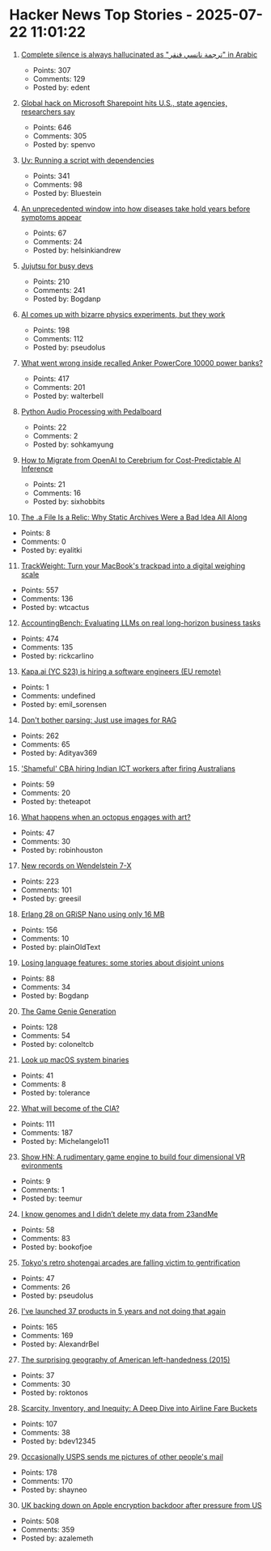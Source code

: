 # Hacker News Top Stories - 2025-07-22 11:01:22

1. [Complete silence is always hallucinated as "ترجمة نانسي قنقر" in Arabic](https://github.com/openai/whisper/discussions/2608)
   - Points: 307
   - Comments: 129
   - Posted by: edent

2. [Global hack on Microsoft Sharepoint hits U.S., state agencies, researchers say](https://www.washingtonpost.com/technology/2025/07/20/microsoft-sharepoint-hack/)
   - Points: 646
   - Comments: 305
   - Posted by: spenvo

3. [Uv: Running a script with dependencies](https://docs.astral.sh/uv/guides/scripts/#running-a-script-with-dependencies)
   - Points: 341
   - Comments: 98
   - Posted by: Bluestein

4. [An unprecedented window into how diseases take hold years before symptoms appear](https://www.bloomberg.com/news/articles/2025-07-18/what-scientists-learned-scanning-the-bodies-of-100-000-brits)
   - Points: 67
   - Comments: 24
   - Posted by: helsinkiandrew

5. [Jujutsu for busy devs](https://maddie.wtf/posts/2025-07-21-jujutsu-for-busy-devs)
   - Points: 210
   - Comments: 241
   - Posted by: Bogdanp

6. [AI comes up with bizarre physics experiments, but they work](https://www.quantamagazine.org/ai-comes-up-with-bizarre-physics-experiments-but-they-work-20250721/)
   - Points: 198
   - Comments: 112
   - Posted by: pseudolus

7. [What went wrong inside recalled Anker PowerCore 10000 power banks?](https://www.lumafield.com/article/what-went-wrong-inside-these-recalled-power-banks)
   - Points: 417
   - Comments: 201
   - Posted by: walterbell

8. [Python Audio Processing with Pedalboard](https://lwn.net/Articles/1027814/)
   - Points: 22
   - Comments: 2
   - Posted by: sohkamyung

9. [How to Migrate from OpenAI to Cerebrium for Cost-Predictable AI Inference](https://ritza.co/articles/migrate-from-openai-to-cerebrium-with-vllm-for-predictable-inference/)
   - Points: 21
   - Comments: 16
   - Posted by: sixhobbits

10. [The .a File Is a Relic: Why Static Archives Were a Bad Idea All Along](https://medium.com/@eyal.itkin/the-a-file-is-a-relic-why-static-archives-were-a-bad-idea-all-along-8cd1cf6310c5)
   - Points: 8
   - Comments: 0
   - Posted by: eyalitki

11. [TrackWeight: Turn your MacBook's trackpad into a digital weighing scale](https://github.com/KrishKrosh/TrackWeight)
   - Points: 557
   - Comments: 136
   - Posted by: wtcactus

12. [AccountingBench: Evaluating LLMs on real long-horizon business tasks](https://accounting.penrose.com/)
   - Points: 474
   - Comments: 135
   - Posted by: rickcarlino

13. [Kapa.ai (YC S23) is hiring a software engineers (EU remote)](https://www.ycombinator.com/companies/kapa-ai/jobs/JPE2ofG-software-engineer-full-stack)
   - Points: 1
   - Comments: undefined
   - Posted by: emil_sorensen

14. [Don't bother parsing: Just use images for RAG](https://www.morphik.ai/blog/stop-parsing-docs)
   - Points: 262
   - Comments: 65
   - Posted by: Adityav369

15. ['Shameful' CBA hiring Indian ICT workers after firing Australians](https://ia.acs.org.au/article/2025/-shameful--cba-hiring-indian-ict-workers-after-firing-australian.html)
   - Points: 59
   - Comments: 20
   - Posted by: theteapot

16. [What happens when an octopus engages with art?](https://www.cnn.com/2025/07/17/style/what-happens-when-an-octopus-engages-with-art)
   - Points: 47
   - Comments: 30
   - Posted by: robinhouston

17. [New records on Wendelstein 7-X](https://www.iter.org/node/20687/new-records-wendelstein-7-x)
   - Points: 223
   - Comments: 101
   - Posted by: greesil

18. [Erlang 28 on GRiSP Nano using only 16 MB](https://www.grisp.org/blog/posts/2025-06-11-grisp-nano-codebeam-sto)
   - Points: 156
   - Comments: 10
   - Posted by: plainOldText

19. [Losing language features: some stories about disjoint unions](https://graydon2.dreamwidth.org/318788.html)
   - Points: 88
   - Comments: 34
   - Posted by: Bogdanp

20. [The Game Genie Generation](https://tedium.co/2025/07/21/the-game-genie-generation/)
   - Points: 128
   - Comments: 54
   - Posted by: coloneltcb

21. [Look up macOS system binaries](https://macosbin.com)
   - Points: 41
   - Comments: 8
   - Posted by: tolerance

22. [What will become of the CIA?](https://www.newyorker.com/magazine/2025/07/28/the-mission-the-cia-in-the-21st-century-tim-weiner-book-review)
   - Points: 111
   - Comments: 187
   - Posted by: Michelangelo11

23. [Show HN: A rudimentary game engine to build four dimensional VR evironments](https://www.brainpaingames.com/Hypershack.html)
   - Points: 9
   - Comments: 1
   - Posted by: teemur

24. [I know genomes and I didn’t delete my data from 23andMe](https://stevensalzberg.substack.com/p/i-know-genomes-dont-delete-your-dna)
   - Points: 58
   - Comments: 83
   - Posted by: bookofjoe

25. [Tokyo's retro shotengai arcades are falling victim to gentrification](https://www.theguardian.com/world/2025/jul/18/cult-of-convenience-how-tokyos-retro-shotengai-arcades-are-falling-victim-to-gentrification)
   - Points: 47
   - Comments: 26
   - Posted by: pseudolus

26. [I've launched 37 products in 5 years and not doing that again](https://www.indiehackers.com/post/ive-launched-37-products-in-5-years-and-not-doing-that-again-0b66e6e8b3)
   - Points: 165
   - Comments: 169
   - Posted by: AlexandrBel

27. [The surprising geography of American left-handedness (2015)](https://www.washingtonpost.com/news/wonk/wp/2015/09/22/the-surprising-geography-of-american-left-handedness/)
   - Points: 37
   - Comments: 30
   - Posted by: roktonos

28. [Scarcity, Inventory, and Inequity: A Deep Dive into Airline Fare Buckets](https://blog.getjetback.com/scarcity-inventory-and-inequity-a-deep-dive-into-airline-fare-buckets/)
   - Points: 107
   - Comments: 38
   - Posted by: bdev12345

29. [Occasionally USPS sends me pictures of other people's mail](https://the418.substack.com/p/a-bug-in-the-mail)
   - Points: 178
   - Comments: 170
   - Posted by: shayneo

30. [UK backing down on Apple encryption backdoor after pressure from US](https://arstechnica.com/tech-policy/2025/07/uk-backing-down-on-apple-encryption-backdoor-after-pressure-from-us/)
   - Points: 508
   - Comments: 359
   - Posted by: azalemeth

